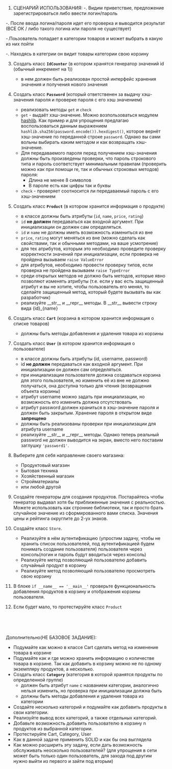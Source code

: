 1. СЦЕНАРИЙ ИСПОЛЬЗОВАНИЯ:
-. Видим приветствие, предложение зарегистрироваться либо ввести логин/пароль

-. После ввода логина/пароля идет его проверка и выводится результат (ВСЕ ОК / либо такого логина или пароля не существует)

-.Поьзователь попадает в категории товаров и может выбрать в какую из них пойти

-. Находясь в категрии он видит товары категории свою корзину 







3. Создать класс **`IdCounter`** (в котором хранятся генератор значений id (обычный инкремент на 1))
    * в нем должен быть реализован простой интерфейс хранения значения и получения нового значения
4. Создать класс **`Password`** (который ответственен за выдачу хэш-значения пароля и проверке пароля с его хэш значением)
    * реализовать методы `get` и `check`
    * `get` - выдаёт хэш-значение. Можно возпользоваться модулем [hashlib](https://docs.python.org/3/library/hashlib.html#hash-algorithms). 
Как пример и для упрощения предлагаю воспользоваться данным выражением `hashlib.sha256(password.encode()).hexdigest()`, которое вернёт хэш-значение по переданной строке `password`.
Однако вы сами вольны выбирать каким методом и как возвращать хэш-значение.
    * Для передаваемого пароля перед получением хэш-значения должны быть произведены проверки, что пароль строкового типа и пароль соответствует минимальным правилам (проверить можно как при помощи re, так и обычных строковых методов) пароля:
      * Длина не менее 8 символов
      * В пароле есть как цифры так и буквы
    * `check` - проверяет соотносится ли передаваемый пароль с его хэш-значением
5. Создать класс **`Product`** (в котором хранится информация о продукте)
    * в классе должны быть атрибуты (`id`, `name`, `price`, `rating`)
    * `id` **не должен** передаваться как входной аргумент. При инициализации он должен сам определяться.
    * `id` и `name` не должны иметь возможность измениться из вне
    * `price`, `rating` могут меняться из вне (можно сделать как свойствами, так и обычными методами, на ваше усмотрение)
    * для тех атрибутов, которым это необходимо проведите проверку корректности значений при инициализации, если проверка не пройдена вызываем `raise ValueError`
    * для атрибутов, необходимо провести проверку типов, если проверка не пройдена вызываем `raise TypeError`
    * среди открытых методов не должно быть методов, которые явно позволяют изменять атрибуты
(т.е. если у вас есть защищенный атрибут и вы не хотите, чтобы пользователь его менял, то сделайте защищенный метод, который будете вызывать вы как разработчик)
    * реализуйте \_\_str__ и \_\_repr__ методы. В \_\_str__ вывести строку вида {id}_{name}
6. Создать класс **`Cart`** (корзина в котором хранится информация о списке товаров)
    * должны быть методы добавления и удаления товара из корзины
7. Создать класс **`User`** (в котором хранится информация о пользователе)
   * в классе должны быть атрибуты (id, username, password)
   * id **не должен** передаваться как входной аргумент. При инициализации он должен сам определяться.
   * при инициализации пользователя должна создаваться корзина для этого пользователя, но изменить её из вне не должно получаться, она доступна только для чтения (возвращения объекта корзины)
   * атрибут username можно задать при инициализации, но возможность его изменить должна отсутствовать
   * атрибут password должен храниться в хэш-значение пароля и должен быть закрытым. Хранение пароля в открытом виде **запрещено**
   * должны быть реализованы проверки при инициализации для атрибута username
   * реализуйте \_\_str__ и \_\_repr__ методы. Однако теперь реальный password не должен выводится на экран, вместо него поставим заглушку `'password1'`.




6. Выберите для себя направление своего магазина:
   * Продуктовый магазин
   * Бытовая техника
   * Хозяйственный магазин
   * Стройматериалы
   * или любой другой
   

7. Создайте генераторы для создания продуктов. Постарайтесь чтобы генератор выдавал хотя бы приближенные значения с реальностью.
Можете использовать как стронние библиотеки, так и просто брать случайное значение из сформированного вами списка.
Значения цены и рейтинга округлите до 2-ух знаков.


8. Создайте класс `Store`. 
   * Реализуйте в нём аутентификацию (упростим задачу, чтобы не хранить список пользователей, под аутентификацией будем понимать создание пользователя) пользователя через консоль(логин и пароль будут вводиться через консоль)
   * Реализуйте метод позволяющий пользователю добавить случайный продукт в корзину
   * Реализуйте метод позволяющий пользователю просмотреть свою корзину
9. В блоке `if __name__ == '__main__'` проверьте функциональность добавления продуктов в корзину и отображения корзины пользователя.
10. Если будет мало, то протестируйте класс `Product`

<br>
<br>
<br>

Дополнительно(НЕ БАЗОВОЕ ЗАДАНИЕ):

* Подумайте как можно в классе Cart сделать метод на изменение товара в корзине
* Подумайте как и где можно хранить информацию о количестве товара в корзине. 
Так как добавить в корзину можно не по одному экземпляру продуктов, а несколько.
*  Создать класс **`Category`** (категория в которой хранятся продукты по определенной группе)
   * должен быть атрибут `name` с названием категории, аналогично нельзя изменить, но проверка при инициализации должна быть
   * должны быть методы добавления и удаления товара из категории
* Создайте несколько категорий и подумайте как добавить продукты в свои категории.
* Реализуйте вывод всех категорий, а также отдельных категорий.
* Добавьте возможность добавить пользователю в корзину n продуктов из выбранной категории.
* Протестируйте Cart, Category, User
* Как в данной задаче применить SOLID и как бы она выглядела
* Как можно расширить эту задачу, если дать возможность обслуживать неосколько пользователей? 
(для упрощения в сети может быть только один пользователь, для захода под другим нужно выйти из первого и зайти под вторым)